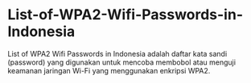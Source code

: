 # List-of-WPA2-Wifi-Passwords-in-Indonesia
List of WPA2 Wifi Passwords in Indonesia adalah daftar kata sandi (password) yang digunakan untuk mencoba membobol atau menguji keamanan jaringan Wi-Fi yang menggunakan enkripsi WPA2. 
